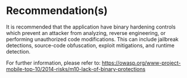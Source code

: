 # Recommendation(s)

It is recommended that the application have binary hardening controls which prevent an attacker from analyzing, reverse engineering, or performing unauthorized code modifications. This can include jailbreak detections, source-code obfuscation, exploit mitigations, and runtime detection.

For further information, please refer to:
<https://owasp.org/www-project-mobile-top-10/2014-risks/m10-lack-of-binary-protections>
